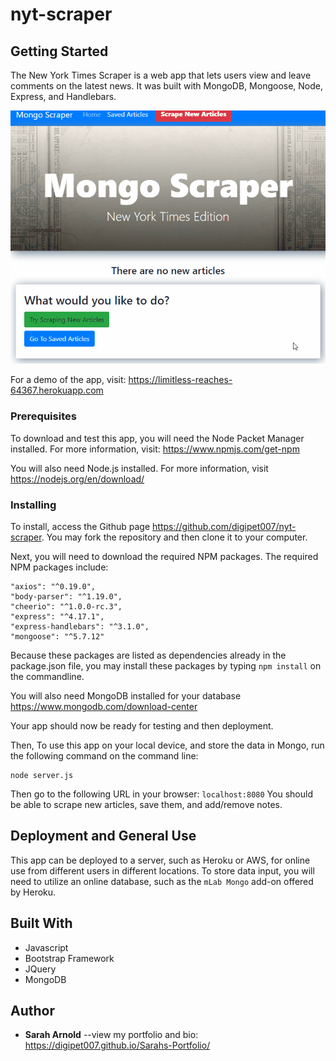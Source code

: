# nyt-scraper

## Getting Started

The New York Times Scraper is a web app that lets users view and leave comments on the latest news. It was built with MongoDB, Mongoose, Node, Express, and Handlebars.

![demo](demo/ntyscraper2.gif)

For a demo of the app, visit: <https://limitless-reaches-64367.herokuapp.com>

### Prerequisites

To download and test this app, you will need the Node Packet Manager installed.  For more information, visit: <https://www.npmjs.com/get-npm>

You will also need Node.js installed.  For more information, visit <https://nodejs.org/en/download/>

### Installing

To install, access the Github page <https://github.com/digipet007/nyt-scraper>.  You may fork the repository and then clone it to your computer.  

Next, you will need to download the required NPM packages.  The required NPM packages include:
```
"axios": "^0.19.0",
"body-parser": "^1.19.0",
"cheerio": "^1.0.0-rc.3",
"express": "^4.17.1",
"express-handlebars": "^3.1.0",
"mongoose": "^5.7.12"
```
Because these packages are listed as dependencies already in the package.json file, you may install these packages by typing `npm install` on the commandline.

You will also need MongoDB installed for your database <https://www.mongodb.com/download-center>

Your app should now be ready for testing and then deployment.

Then, To use this app on your local device, and store the data in Mongo, run the following command on the command line:
```
node server.js
```

Then go to the following URL in your browser: `localhost:8080`
You should be able to scrape new articles, save them, and add/remove notes.

## Deployment and General Use
This app can be deployed to a server, such as Heroku or AWS, for online use from different users in different locations. To store data input, you will need to utilize an online database, such as the `mLab Mongo` add-on offered by Heroku.

## Built With

* Javascript
* Bootstrap Framework
* JQuery
* MongoDB

## Author

* **Sarah Arnold** --view my portfolio and bio: <https://digipet007.github.io/Sarahs-Portfolio/>